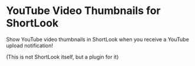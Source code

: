 # YouTube Video Thumbnails for ShortLook

Show YouTube video thumbnails in ShortLook when you receive a YouTube upload notification!

(This is not ShortLook itself, but a plugin for it)
